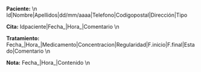 
**Paciente:** \n Id|Nombre|Apellidos|dd/mm/aaaa|Telefono|Codigopostal|Dirección|Tipo

**Cita:** Idpaciente|Fecha_|Hora_|Comentario \n

**Tratamiento:**  Fecha_|Hora_|Medicamento|Concentracion|Regularidad|F.inicio|F.final|Estado|Comentario \n

**Nota:** Fecha_|Hora_|Contenido \n